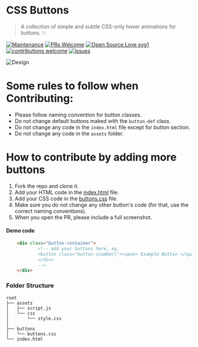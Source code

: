 # CSS Buttons
> A collection of simple and subtle CSS-only hover animations for buttons. ✨

[![Maintenance](https://img.shields.io/badge/Maintained%3F-yes-green.svg?style=flat)](https://github.com/Design-and-Code/css-buttons)
[![PRs Welcome](https://img.shields.io/badge/PRs-welcome-brightgreen.svg?style=flat)](https://github.com/Design-and-Code/css-buttons)
[![Open Source Love svg1](https://badges.frapsoft.com/os/v1/open-source.svg?v=103?style=flat)](https://github.com/Design-and-Code/css-buttons)
[![contributions welcome](https://img.shields.io/badge/contributions-welcome-brightgreen.svg?style=flat)](https://github.com/Design-and-Code/css-buttons)
[![issues](https://img.shields.io/github/issues/Design-and-Code/css-buttons?color=6CC621)](https://github.com/Design-and-Code/css-buttons)

![Design](https://user-images.githubusercontent.com/65373279/193451212-96c59af4-ff8b-437a-b8da-c4d1ab4a1cc6.png)

# Some rules to follow when Contributing:

- Please follow naming convention for button classes.
- Do not change default buttons maked with the ` button-def ` class.
- Do not change any code in the `index.html` file except for button section.
- Do not change any code in the `assets` folder.

# How to contribute by adding more buttons

1. Fork the repo and clone it.
2. Add your HTML code in the [index.html](https://github.com/Design-and-Code/css-buttons/blob/main/index.html) file.
3. Add your CSS code in the [buttons.css](https://github.com/Design-and-Code/css-buttons/blob/main/buttons/buttons.css) file.
4. Make sure you do not change any other button's code (for that, use the correct naming conventions).
5. When you open the PR, please include a full screenshot.

#### Demo code 
```html
    <div class="button-container">
            <!-- add your buttons here, eg.
            <button class="button-{number}"><span> Example Button </span></button>
            </div>
            -->
    </div>
```

### Folder Structure

```
root
├── assets
│   ├── script.js
│   └── css
│       └── style.css
│   
├── buttons
│   └── buttons.css
└── index.html
```
